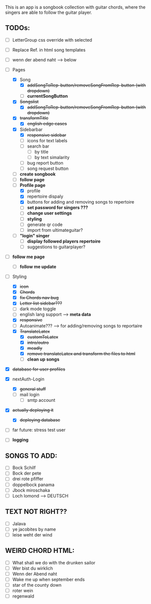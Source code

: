 This is an app is a songbook collection with guitar chords, where the singers are able to follow the guitar player.

## TODOs:

- [ ] LetterGroup css override with selected
- [ ] Replace Ref. in html song templates
- [ ] wenn der abend naht --> below

- [ ] Pages
  - [x] Song
    - [x] ~~addSongToRep-button/removeSongFromRep-button (with dropdown)~~
    - [ ] **currentSongButton**
  - [x] ~~Songslist~~
    - [x] ~~addSongToRep-button/removeSongFromRep-button (with dropdown)~~
  - [x] ~~transformTitle~~
    - [x] ~~english edge cases~~
  - [x] Sidebarbar
    - [x] ~~responsive sidebar~~
    - [ ] icons for text labels
    - [ ] search bar
      - [ ] by title
      - [ ] by text simalarity
    - [ ] bug report button
    - [ ] song request button
  - [ ] **create songbook**
  - [ ] **follow page**
  - [ ] **Profile page**
    - [x] profile
    - [x] repertoire dispaly
    - [x] buttons for adding and removing songs to repertoire
    - [ ] **set password for singers ???**
    - [ ] **change user settings**
    - [ ] **styling**
    - [ ] generate qr code
    - [ ] import from ultimateguitar?
  - [ ] **"login" singer**
    - [ ] **display followed players repertoire**
    - [ ] suggestions to guitarplayer?
- [ ] **follow me page**
  - [ ] **follow me update**
- [ ] Styling
  - [x] ~~icon~~
  - [x] ~~Chords~~
  - [x] ~~fix Chords nav bug~~
  - [x] ~~Letter list sidebar???~~
  - [ ] dark mode toggle
  - [ ] english lang support --> **meta data**
  - [x] ~~responsive~~
  - [ ] Autoanimate??? --> for adding/removing songs to reportaire
  - [x] ~~TranslateLatex~~
    - [x] ~~customToLatex~~
    - [x] ~~intro/outro~~
    - [x] ~~meadly~~
    - [x] ~~remove translateLatex and transform the files to html~~
    - [ ] **clean up songs**
- [x] ~~database for user profiles~~
- [x] nextAuth-Login
  - [x] ~~general stuff~~
  - [ ] mail login
    - [ ] smtp account
- [x] ~~actually deploying it~~
  - [x] ~~deploying database~~
- [ ] far future: stress test user
- [ ] **logging**


## SONGS TO ADD:
- [ ] Bock Schilf
- [ ] Bock der pete
- [ ] drei rote pfiffer
- [ ] doppelbock panama
- [ ] Jbock miroschaka
- [ ] Loch lomond --> DEUTSCH 

## TEXT NOT RIGHT??
- [ ] Jalava
- [ ] ye jacobites by name
- [ ] leise weht der wind

## WEIRD CHORD HTML:
- [ ] What shall we do with the drunken sailor
- [ ] Wer bist du wirklich
- [ ] Wenn der Abend naht
- [ ] Wake me up when september ends
- [ ] star of the county down
- [ ] roter wein
- [ ] regenwald
